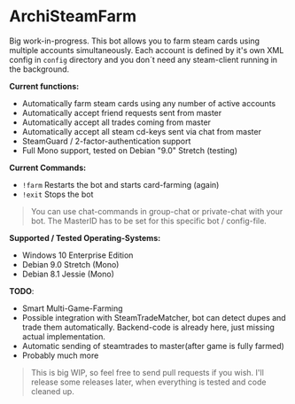 ArchiSteamFarm
===================

Big work-in-progress. This bot allows you to farm steam cards using multiple accounts simultaneously. Each account is defined by it's own XML config in `config` directory and you don´t need any steam-client running in the background.

**Current functions:**

 - Automatically farm steam cards using any number of active accounts
 - Automatically accept friend requests sent from master
 - Automatically accept all trades coming from master
 - Automatically accept all steam cd-keys sent via chat from master
 - SteamGuard / 2-factor-authentication support
 - Full Mono support, tested on Debian "9.0" Stretch (testing)

**Current Commands:**

 - `!farm` Restarts the bot and starts card-farming (again)
 - `!exit` Stops the bot

> You can use chat-commands in group-chat or private-chat with your bot.
> The MasterID has to be set for this specific bot / config-file.

**Supported / Tested Operating-Systems:**

 - Windows 10 Enterprise Edition
 - Debian 9.0 Stretch (Mono)
 - Debian 8.1 Jessie (Mono)

**TODO**:

- Smart Multi-Game-Farming
- Possible integration with SteamTradeMatcher, bot can detect dupes and trade them automatically. Backend-code is already here, just missing actual implementation.
- Automatic sending of steamtrades to master(after game is fully farmed)
- Probably much more


> This is big WIP, so feel free to send pull requests if you wish. I'll
> release some releases later, when everything is tested and code
> cleaned up.
